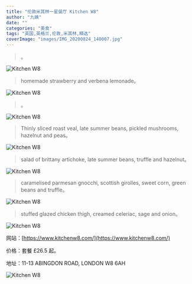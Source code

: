 ```yaml
---
title: "伦敦米其林一星餐厅 Kitchen W8"
author: "九姨"
date: ""
categories: "美食"
tags: "英国,英格兰,伦敦,米其林,精选"
coverImage: "images/IMG_20200824_140007.jpg"
---
```


>。

![Kitchen W8](images/IMG_20200829_145200.jpg)

>homemade strawberry and verbena lemonade。

![Kitchen W8](images/IMG_20200829_141418.jpg)

>。

![Kitchen W8](images/IMG_20200829_140702.jpg)

>Thinly sliced roast veal, late summer beans, pickled mushrooms, hazelnut and peas。

![Kitchen W8](images/IMG_20200829_141702.jpg)

>salad of brittany artichoke, late summer beans, truffle and hazelnut。

![Kitchen W8](images/IMG_20200829_141708.jpg)

>caramelised parmesan gnocchi, scottish girolles, sweet corn, green beans and truffle。

![Kitchen W8](images/IMG_20200829_143456.jpg)

>stuffed glazed chicken thigh, creamed celeriac, sage and onion。

![Kitchen W8](images/IMG_20200829_143548.jpg)


网站：[https://www.kitchenw8.com/](https://www.kitchenw8.com/)

价格：套餐 £26.5 起。

地址：11-13 ABINGDON ROAD, LONDON W8 6AH

![Kitchen W8](images/w8.jpg)